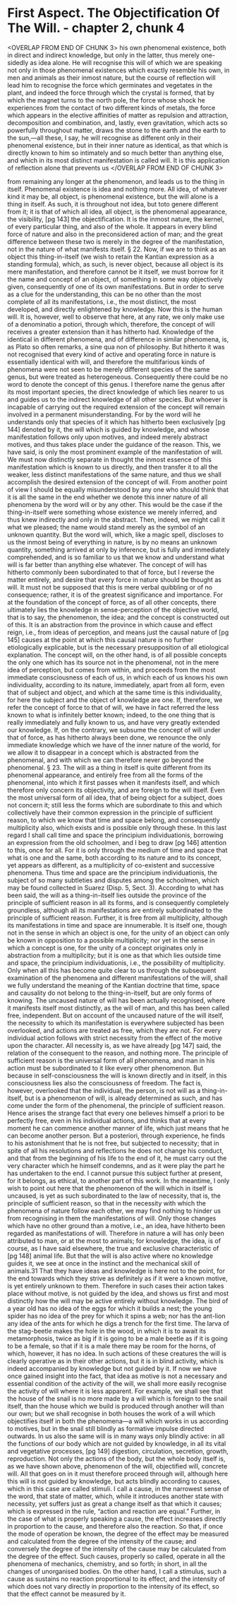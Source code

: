 # First Aspect. The Objectification Of The Will. - chapter 2, chunk 4

<OVERLAP FROM END OF CHUNK 3>
his own phenomenal existence, both in direct and indirect knowledge, but only in the latter, thus merely one-sidedly as idea alone. He will recognise this will of which we are speaking not only in those phenomenal existences which exactly resemble his own, in men and animals as their inmost nature, but the course of reflection will lead him to recognise the force which germinates and vegetates in the plant, and indeed the force through which the crystal is formed, that by which the magnet turns to the north pole, the force whose shock he experiences from the contact of two different kinds of metals, the force which appears in the elective affinities of matter as repulsion and attraction, decomposition and combination, and, lastly, even gravitation, which acts so powerfully throughout matter, draws the stone to the earth and the earth to the sun,—all these, I say, he will recognise as different only in their phenomenal existence, but in their inner nature as identical, as that which is directly known to him so intimately and so much better than anything else, and which in its most distinct manifestation is called will. It is this application of reflection alone that prevents us
</OVERLAP FROM END OF CHUNK 3>

from remaining any longer at the phenomenon, and leads us to the thing in itself. Phenomenal existence is idea and nothing more. All idea, of whatever kind it may be, all object, is phenomenal existence, but the will alone is a thing in itself. As such, it is throughout not idea, but toto genere different from it; it is that of which all idea, all object, is the phenomenal appearance, the visibility, [pg 143] the objectification. It is the inmost nature, the kernel, of every particular thing, and also of the whole. It appears in every blind force of nature and also in the preconsidered action of man; and the great difference between these two is merely in the degree of the manifestation, not in the nature of what manifests itself. § 22. Now, if we are to think as an object this thing-in-itself (we wish to retain the Kantian expression as a standing formula), which, as such, is never object, because all object is its mere manifestation, and therefore cannot be it itself, we must borrow for it the name and concept of an object, of something in some way objectively given, consequently of one of its own manifestations. But in order to serve as a clue for the understanding, this can be no other than the most complete of all its manifestations, i.e., the most distinct, the most developed, and directly enlightened by knowledge. Now this is the human will. It is, however, well to observe that here, at any rate, we only make use of a denominatio a potiori, through which, therefore, the concept of will receives a greater extension than it has hitherto had. Knowledge of the identical in different phenomena, and of difference in similar phenomena, is, as Plato so often remarks, a sine qua non of philosophy. But hitherto it was not recognised that every kind of active and operating force in nature is essentially identical with will, and therefore the multifarious kinds of phenomena were not seen to be merely different species of the same genus, but were treated as heterogeneous. Consequently there could be no word to denote the concept of this genus. I therefore name the genus after its most important species, the direct knowledge of which lies nearer to us and guides us to the indirect knowledge of all other species. But whoever is incapable of carrying out the required extension of the concept will remain involved in a permanent misunderstanding. For by the word will he understands only that species of it which has hitherto been exclusively [pg 144] denoted by it, the will which is guided by knowledge, and whose manifestation follows only upon motives, and indeed merely abstract motives, and thus takes place under the guidance of the reason. This, we have said, is only the most prominent example of the manifestation of will. We must now distinctly separate in thought the inmost essence of this manifestation which is known to us directly, and then transfer it to all the weaker, less distinct manifestations of the same nature, and thus we shall accomplish the desired extension of the concept of will. From another point of view I should be equally misunderstood by any one who should think that it is all the same in the end whether we denote this inner nature of all phenomena by the word will or by any other. This would be the case if the thing-in-itself were something whose existence we merely inferred, and thus knew indirectly and only in the abstract. Then, indeed, we might call it what we pleased; the name would stand merely as the symbol of an unknown quantity. But the word will, which, like a magic spell, discloses to us the inmost being of everything in nature, is by no means an unknown quantity, something arrived at only by inference, but is fully and immediately comprehended, and is so familiar to us that we know and understand what will is far better than anything else whatever. The concept of will has hitherto commonly been subordinated to that of force, but I reverse the matter entirely, and desire that every force in nature should be thought as will. It must not be supposed that this is mere verbal quibbling or of no consequence; rather, it is of the greatest significance and importance. For at the foundation of the concept of force, as of all other concepts, there ultimately lies the knowledge in sense-perception of the objective world, that is to say, the phenomenon, the idea; and the concept is constructed out of this. It is an abstraction from the province in which cause and effect reign, i.e., from ideas of perception, and means just the causal nature of [pg 145] causes at the point at which this causal nature is no further etiologically explicable, but is the necessary presupposition of all etiological explanation. The concept will, on the other hand, is of all possible concepts the only one which has its source not in the phenomenal, not in the mere idea of perception, but comes from within, and proceeds from the most immediate consciousness of each of us, in which each of us knows his own individuality, according to its nature, immediately, apart from all form, even that of subject and object, and which at the same time is this individuality, for here the subject and the object of knowledge are one. If, therefore, we refer the concept of force to that of will, we have in fact referred the less known to what is infinitely better known; indeed, to the one thing that is really immediately and fully known to us, and have very greatly extended our knowledge. If, on the contrary, we subsume the concept of will under that of force, as has hitherto always been done, we renounce the only immediate knowledge which we have of the inner nature of the world, for we allow it to disappear in a concept which is abstracted from the phenomenal, and with which we can therefore never go beyond the phenomenal. § 23. The will as a thing in itself is quite different from its phenomenal appearance, and entirely free from all the forms of the phenomenal, into which it first passes when it manifests itself, and which therefore only concern its objectivity, and are foreign to the will itself. Even the most universal form of all idea, that of being object for a subject, does not concern it; still less the forms which are subordinate to this and which collectively have their common expression in the principle of sufficient reason, to which we know that time and space belong, and consequently multiplicity also, which exists and is possible only through these. In this last regard I shall call time and space the principium individuationis, borrowing an expression from the old schoolmen, and I beg to draw [pg 146] attention to this, once for all. For it is only through the medium of time and space that what is one and the same, both according to its nature and to its concept, yet appears as different, as a multiplicity of co-existent and successive phenomena. Thus time and space are the principium individuationis, the subject of so many subtleties and disputes among the schoolmen, which may be found collected in Suarez (Disp. 5, Sect. 3). According to what has been said, the will as a thing-in-itself lies outside the province of the principle of sufficient reason in all its forms, and is consequently completely groundless, although all its manifestations are entirely subordinated to the principle of sufficient reason. Further, it is free from all multiplicity, although its manifestations in time and space are innumerable. It is itself one, though not in the sense in which an object is one, for the unity of an object can only be known in opposition to a possible multiplicity; nor yet in the sense in which a concept is one, for the unity of a concept originates only in abstraction from a multiplicity; but it is one as that which lies outside time and space, the principium individuationis, i.e., the possibility of multiplicity. Only when all this has become quite clear to us through the subsequent examination of the phenomena and different manifestations of the will, shall we fully understand the meaning of the Kantian doctrine that time, space and causality do not belong to the thing-in-itself, but are only forms of knowing. The uncaused nature of will has been actually recognised, where it manifests itself most distinctly, as the will of man, and this has been called free, independent. But on account of the uncaused nature of the will itself, the necessity to which its manifestation is everywhere subjected has been overlooked, and actions are treated as free, which they are not. For every individual action follows with strict necessity from the effect of the motive upon the character. All necessity is, as we have already [pg 147] said, the relation of the consequent to the reason, and nothing more. The principle of sufficient reason is the universal form of all phenomena, and man in his action must be subordinated to it like every other phenomenon. But because in self-consciousness the will is known directly and in itself, in this consciousness lies also the consciousness of freedom. The fact is, however, overlooked that the individual, the person, is not will as a thing-in-itself, but is a phenomenon of will, is already determined as such, and has come under the form of the phenomenal, the principle of sufficient reason. Hence arises the strange fact that every one believes himself a priori to be perfectly free, even in his individual actions, and thinks that at every moment he can commence another manner of life, which just means that he can become another person. But a posteriori, through experience, he finds to his astonishment that he is not free, but subjected to necessity; that in spite of all his resolutions and reflections he does not change his conduct, and that from the beginning of his life to the end of it, he must carry out the very character which he himself condemns, and as it were play the part he has undertaken to the end. I cannot pursue this subject further at present, for it belongs, as ethical, to another part of this work. In the meantime, I only wish to point out here that the phenomenon of the will which in itself is uncaused, is yet as such subordinated to the law of necessity, that is, the principle of sufficient reason, so that in the necessity with which the phenomena of nature follow each other, we may find nothing to hinder us from recognising in them the manifestations of will. Only those changes which have no other ground than a motive, i.e., an idea, have hitherto been regarded as manifestations of will. Therefore in nature a will has only been attributed to man, or at the most to animals; for knowledge, the idea, is of course, as I have said elsewhere, the true and exclusive characteristic of [pg 148] animal life. But that the will is also active where no knowledge guides it, we see at once in the instinct and the mechanical skill of animals.31 That they have ideas and knowledge is here not to the point, for the end towards which they strive as definitely as if it were a known motive, is yet entirely unknown to them. Therefore in such cases their action takes place without motive, is not guided by the idea, and shows us first and most distinctly how the will may be active entirely without knowledge. The bird of a year old has no idea of the eggs for which it builds a nest; the young spider has no idea of the prey for which it spins a web; nor has the ant-lion any idea of the ants for which he digs a trench for the first time. The larva of the stag-beetle makes the hole in the wood, in which it is to await its metamorphosis, twice as big if it is going to be a male beetle as if it is going to be a female, so that if it is a male there may be room for the horns, of which, however, it has no idea. In such actions of these creatures the will is clearly operative as in their other actions, but it is in blind activity, which is indeed accompanied by knowledge but not guided by it. If now we have once gained insight into the fact, that idea as motive is not a necessary and essential condition of the activity of the will, we shall more easily recognise the activity of will where it is less apparent. For example, we shall see that the house of the snail is no more made by a will which is foreign to the snail itself, than the house which we build is produced through another will than our own; but we shall recognise in both houses the work of a will which objectifies itself in both the phenomena—a will which works in us according to motives, but in the snail still blindly as formative impulse directed outwards. In us also the same will is in many ways only blindly active: in all the functions of our body which are not guided by knowledge, in all its vital and vegetative processes, [pg 149] digestion, circulation, secretion, growth, reproduction. Not only the actions of the body, but the whole body itself is, as we have shown above, phenomenon of the will, objectified will, concrete will. All that goes on in it must therefore proceed through will, although here this will is not guided by knowledge, but acts blindly according to causes, which in this case are called stimuli. I call a cause, in the narrowest sense of the word, that state of matter, which, while it introduces another state with necessity, yet suffers just as great a change itself as that which it causes; which is expressed in the rule, “action and reaction are equal.” Further, in the case of what is properly speaking a cause, the effect increases directly in proportion to the cause, and therefore also the reaction. So that, if once the mode of operation be known, the degree of the effect may be measured and calculated from the degree of the intensity of the cause; and conversely the degree of the intensity of the cause may be calculated from the degree of the effect. Such causes, properly so called, operate in all the phenomena of mechanics, chemistry, and so forth; in short, in all the changes of unorganised bodies. On the other hand, I call a stimulus, such a cause as sustains no reaction proportional to its effect, and the intensity of which does not vary directly in proportion to the intensity of its effect, so that the effect cannot be measured by it.